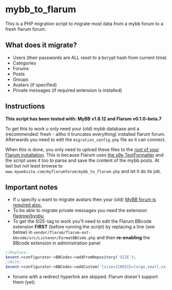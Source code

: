 # mybb_to_flarum

This is a PHP migration script to migrate most data from a mybb forum to a fresh flarum forum.

## What does it migrate?

* Users (their passwords are ALL reset to a bcrypt hash from current time)
* Categories
* Forums
* Posts
* Groups
* Avatars (if specified)
* Private messages (if required extension is installed)

## Instructions
**This script has been tested with: MyBB v1.8.12 and Flarum v0.1.0-beta.7**

To get this to work u only need your (old) mybb database and a (recommended: fresh - altho it truncates everything) installed flarum forum.
Afterwards you need to edit the `migration_config.php` file so it can connect.

When this is done, you only need to upload these files to the <u>root of your Flarum installation</u>.
This is because Flarum uses [the s9e TextFormatter](https://github.com/s9e/TextFormatter) and the script uses it too to parse and save the content of the mybb posts.
At last but not least browse to `www.mywebsite.com/myflarumforum/mybb_to_flarum.php` and let it do its job.

## Important notes
* If u specify u want to migrate avatars then your (old) <u>MyBB forum is required also.</u>
* To be able to migrate private messages you need the extension [flagrow/byobu](https://github.com/flagrow/byobu)
* To get the SIZE-tag to work you'll need to edit the Flarum BBcode extension **FIRST** (before running the script) by replacing a line (see below) in `vendor/flarum/flarum-ext-bbcode/src/Listener/FormatBBCode.php` and then **re-enabling** the BBcode extension in administration panel

```PHP
//Replace:
$event->configurator->BBCodes->addFromRepository('SIZE');
//With:
$event->configurator->BBCodes->addCustom('[size={CHOICE=large,small,xx-small,x-small,medium,x-large,xx-large}]{TEXT}[/size]','<span style="font-size:{CHOICE}">{TEXT}</span>');
```

* forums with a redirect hyperlink are skipped. Flarum doesn't support them (yet).